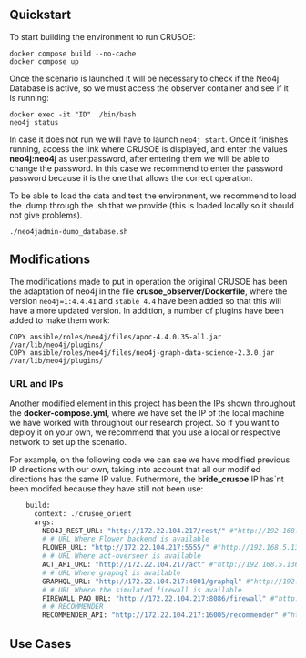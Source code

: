 ## Quickstart


To start building the environment to run CRUSOE:
``` shell
docker compose build --no-cache
docker compose up 
```
Once the scenario is launched it will be necessary to check if the Neo4j Database is active, so we must access the observer container and see if it is running:
``` shell
docker exec -it "ID"  /bin/bash
neo4j status
```
In case it does not run we will have to launch `neo4j start`.
Once it finishes running, access the link where CRUSOE is displayed, and enter the values **neo4j:neo4j** as user:password, after entering them we will be able to change the password. In this case we recommend to enter the password
password because it is the one that allows the correct operation.

To be able to load the data and test the environment, we recommend to load the .dump through the .sh that we provide (this is loaded locally so it should not give problems).
``` shell
./neo4jadmin-dumo_database.sh 
```

## Modifications
The modifications made to put in operation the original CRUSOE has been the adaptation of neo4j in the file **crusoe_observer/Dockerfile**, where the version `neo4j=1:4.4.41` and `stable 4.4` have been added so that this will have a more updated version. In addition, a number of plugins have been added to make them work:
```
COPY ansible/roles/neo4j/files/apoc-4.4.0.35-all.jar /var/lib/neo4j/plugins/
COPY ansible/roles/neo4j/files/neo4j-graph-data-science-2.3.0.jar /var/lib/neo4j/plugins/
```
### URL and IPs
Another modified element in this project has been the IPs shown throughout the **docker-compose.yml**, where we have set the IP of the local machine we have worked with throughout our research project. So if you want to deploy it on your own, we recommend that you use a local or respective network to set up the scenario.

For example, on the following code we can see we have modified previous IP directions with our own, taking into account that all our modified directions has the same IP value. Futhermore, the **bride_crusoe** IP has`nt been modifed because they have still not been use:
``` python
    build:
      context: ./crusoe_orient
      args:
        NEO4J_REST_URL: "http://172.22.104.217/rest/" #"http://192.168.5.136/rest/"
        # # URL Where Flower backend is available
        FLOWER_URL: "http://172.22.104.217:5555/" #"http://192.168.5.136:5555/"
        # # URL Where act-overseer is available
        ACT_API_URL: "http://172.22.104.217/act" #"http://192.168.5.136/act"
        # # URL Where graphql is available
        GRAPHQL_URL: "http://172.22.104.217:4001/graphql" #"http://192.168.5.136:4001/graphql"
        # # URL Where the simulated firewall is available
        FIREWALL_PAO_URL: "http://172.22.104.217:8086/firewall" #"http://192.168.5.136:8086/firewall"
        # # RECOMMENDER
        RECOMMENDER_API: "http://172.22.104.217:16005/recommender" #"http://192.168.5.136:16005/recommender"
```
## Use Cases
